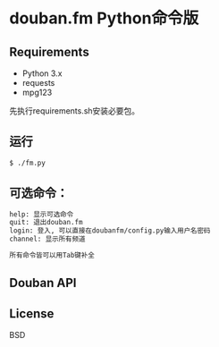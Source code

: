 douban.fm Python命令版
========

## Requirements

- Python 3.x
- requests
- mpg123

先执行requirements.sh安装必要包。

## 运行

```bash
$ ./fm.py
```
## 可选命令：

```bash
help: 显示可选命令
quit: 退出douban.fm
login: 登入, 可以直接在doubanfm/config.py输入用户名密码
channel: 显示所有频道

所有命令皆可以用Tab键补全
```

## Douban API

## License
BSD